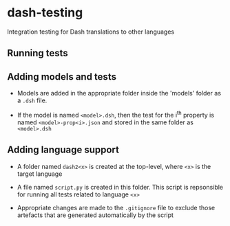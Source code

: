 # dash-testing
Integration testing for Dash translations to other languages

## Running tests

## Adding models and tests

- Models are added in the appropriate folder inside the 'models' folder as a `.dsh` file.

- If the model is named `<model>.dsh`, then the test for the i<sup>th</sup> property is named `<model>-prop<i>.json` and stored in the same folder as `<model>.dsh`

## Adding language support

- A folder named `dash2<x>` is created at the top-level, where `<x>` is the target language

- A file named `script.py` is created in this folder. This script is repsonsible for running all tests related to language `<x>`

- Appropriate changes are made to the `.gitignore` file to exclude those artefacts that are generated automatically by the script


